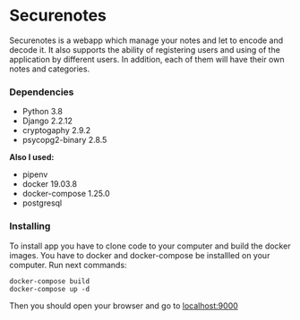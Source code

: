 # Securenotes

Securenotes is a webapp which manage your notes and let to encode and decode it. It also supports the ability of registering users and using
of the application by different users. In addition, each of them will have their own notes and categories.

### Dependencies
- Python 3.8
- Django 2.2.12
- cryptogaphy 2.9.2
- psycopg2-binary 2.8.5

**Also I used:**
- pipenv
- docker 19.03.8
- docker-compose 1.25.0
- postgresql

### Installing

To install app you have to clone code to your computer and build the docker images. You have to docker and docker-compose
be installled on your computer. Run next commands:
```
docker-compose build
docker-compose up -d
```
Then you should open your browser and go to [localhost:9000](http://localhost:9000)

